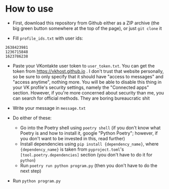 # How to use

* First, download this repository from Github either as a ZIP archive (the big green button somewhere at the top of the page), or just `git clone` it

* Fill `profile_ids.txt` with user ids:

```
2638423981
1236715848
1623786238
```

* Paste your VKontakte user token to `user_token.txt`. You can get the token from https://vkhost.github.io . I don't trust that website personally, so be sure to only specify that it should have "access to messages" and "access anytime", nothing more. You will be able to disable this thing in your VK profile's security settings, namely the "Connected apps" section. However, if you're more concerned about security than me, you can search for official methods. They are boring bureaucratic shit

* Write your message in `message.txt`

* Do either of these:
    * Go into the Poetry shell using `poetry shell` (if you don't know what Poetry is and how to install it, google "Python Poetry"; however, if you don't want to be invested in this, read further)
    * Install dependencies using `pip install {dependency_name}`, where `{dependency_name}` is taken from `pyproject.toml`'s `[tool.poetry.dependencies]` section (you don't have to do it for `python`)
    * Run `poetry run python program.py` (then you don't have to do the next step)

* Run `python program.py`
